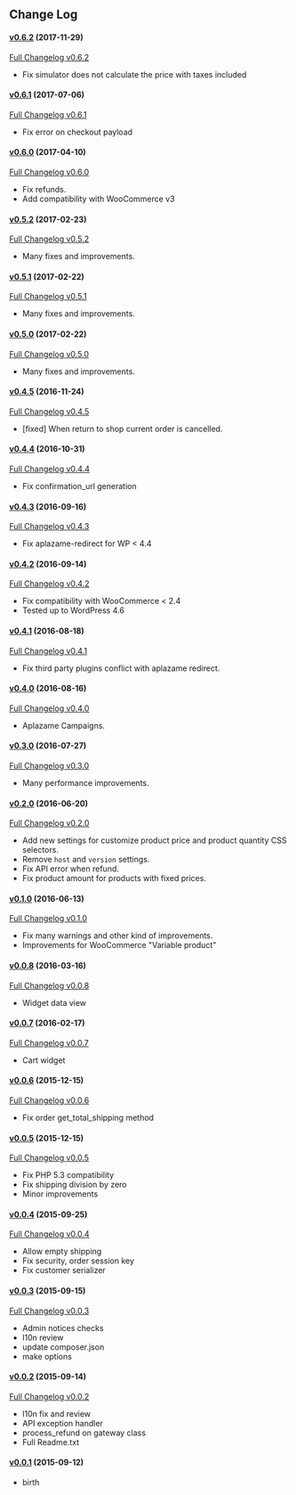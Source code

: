 ## Change Log

#### [v0.6.2](https://github.com/aplazame/woocommerce/tree/v0.6.2) (2017-11-29)

[Full Changelog v0.6.2](https://github.com/aplazame/woocommerce/compare/v0.6.1...v0.6.2)

* Fix simulator does not calculate the price with taxes included

#### [v0.6.1](https://github.com/aplazame/woocommerce/tree/v0.6.1) (2017-07-06)

[Full Changelog v0.6.1](https://github.com/aplazame/woocommerce/compare/v0.6.0...v0.6.1)

* Fix error on checkout payload

#### [v0.6.0](https://github.com/aplazame/woocommerce/tree/v0.6.0) (2017-04-10)

[Full Changelog v0.6.0](https://github.com/aplazame/woocommerce/compare/v0.5.2...v0.6.0)

* Fix refunds.
* Add compatibility with WooCommerce v3

#### [v0.5.2](https://github.com/aplazame/woocommerce/tree/v0.5.2) (2017-02-23)

[Full Changelog v0.5.2](https://github.com/aplazame/woocommerce/compare/v0.5.1...v0.5.2)

* Many fixes and improvements.

#### [v0.5.1](https://github.com/aplazame/woocommerce/tree/v0.5.1) (2017-02-22)

[Full Changelog v0.5.1](https://github.com/aplazame/woocommerce/compare/v0.5.0...v0.5.1)

* Many fixes and improvements.

#### [v0.5.0](https://github.com/aplazame/woocommerce/tree/v0.5.0) (2017-02-22)

[Full Changelog v0.5.0](https://github.com/aplazame/woocommerce/compare/v0.4.5...v0.5.0)

* Many fixes and improvements. 

#### [v0.4.5](https://github.com/aplazame/woocommerce/tree/v0.4.5) (2016-11-24)

[Full Changelog v0.4.5](https://github.com/aplazame/woocommerce/compare/v0.4.4...v0.4.5)

* [fixed] When return to shop current order is cancelled. 

#### [v0.4.4](https://github.com/aplazame/woocommerce/tree/v0.4.4) (2016-10-31)

[Full Changelog v0.4.4](https://github.com/aplazame/woocommerce/compare/v0.4.3...v0.4.4)

* Fix confirmation_url generation

#### [v0.4.3](https://github.com/aplazame/woocommerce/tree/v0.4.3) (2016-09-16)

[Full Changelog v0.4.3](https://github.com/aplazame/woocommerce/compare/v0.4.2...v0.4.3)

* Fix aplazame-redirect for WP < 4.4

#### [v0.4.2](https://github.com/aplazame/woocommerce/tree/v0.4.2) (2016-09-14)

[Full Changelog v0.4.2](https://github.com/aplazame/woocommerce/compare/v0.4.1...v0.4.2)

* Fix compatibility with WooCommerce < 2.4
* Tested up to WordPress 4.6

#### [v0.4.1](https://github.com/aplazame/woocommerce/tree/v0.4.1) (2016-08-18)

[Full Changelog v0.4.1](https://github.com/aplazame/woocommerce/compare/v0.4.0...v0.4.1)

* Fix third party plugins conflict with aplazame redirect.

#### [v0.4.0](https://github.com/aplazame/woocommerce/tree/v0.4.0) (2016-08-16)

[Full Changelog v0.4.0](https://github.com/aplazame/woocommerce/compare/v0.3.0...v0.4.0)

* Aplazame Campaigns.

#### [v0.3.0](https://github.com/aplazame/woocommerce/tree/v0.3.0) (2016-07-27)

[Full Changelog v0.3.0](https://github.com/aplazame/woocommerce/compare/v0.2.0...v0.3.0)

* Many performance improvements.

#### [v0.2.0](https://github.com/aplazame/woocommerce/tree/v0.2.0) (2016-06-20)

[Full Changelog v0.2.0](https://github.com/aplazame/woocommerce/compare/v0.1.0...v0.2.0)

* Add new settings for customize product price and product quantity CSS selectors.
* Remove `host` and `version` settings.
* Fix API error when refund.
* Fix product amount for products with fixed prices.

#### [v0.1.0](https://github.com/aplazame/woocommerce/tree/v0.1.0) (2016-06-13)

[Full Changelog v0.1.0](https://github.com/aplazame/woocommerce/compare/v0.0.8...v0.1.0)

* Fix many warnings and other kind of improvements.
* Improvements for WooCommerce "Variable product"

#### [v0.0.8](https://github.com/aplazame/woocommerce/tree/v0.0.8) (2016-03-16)

[Full Changelog v0.0.8](https://github.com/aplazame/woocommerce/compare/v0.0.7...v0.0.8)

* Widget data view

#### [v0.0.7](https://github.com/aplazame/woocommerce/tree/v0.0.7) (2016-02-17)

[Full Changelog v0.0.7](https://github.com/aplazame/woocommerce/compare/v0.0.6...v0.0.7)

* Cart widget

#### [v0.0.6](https://github.com/aplazame/woocommerce/tree/v0.0.6) (2015-12-15)

[Full Changelog v0.0.6](https://github.com/aplazame/woocommerce/compare/v0.0.5...v0.0.6)

* Fix order get_total_shipping method

#### [v0.0.5](https://github.com/aplazame/woocommerce/tree/v0.0.5) (2015-12-15)

[Full Changelog v0.0.5](https://github.com/aplazame/woocommerce/compare/v0.0.4...v0.0.5)

* Fix PHP 5.3 compatibility
* Fix shipping division by zero
* Minor improvements

#### [v0.0.4](https://github.com/aplazame/woocommerce/tree/v0.0.4) (2015-09-25)

[Full Changelog v0.0.4](https://github.com/aplazame/woocommerce/compare/v0.0.3...v0.0.4)

* Allow empty shipping
* Fix security, order session key
* Fix customer serializer

#### [v0.0.3](https://github.com/aplazame/woocommerce/tree/v0.0.3) (2015-09-15)

[Full Changelog v0.0.3](https://github.com/aplazame/woocommerce/compare/v0.0.2...v0.0.3)

* Admin notices checks
* l10n review
* update composer.json
* make options


#### [v0.0.2](https://github.com/aplazame/woocommerce/tree/v0.0.2) (2015-09-14)

[Full Changelog v0.0.2](https://github.com/aplazame/woocommerce/compare/v0.0.1...v0.0.2)

* l10n fix and review
* API exception handler
* process_refund on gateway class
* Full Readme.txt

#### [v0.0.1](https://github.com/aplazame/woocommerce/tree/v0.0.1) (2015-09-12)

* birth
